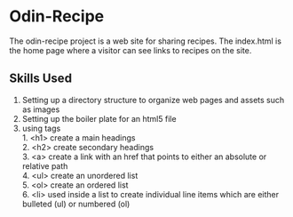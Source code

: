 # Odin-Recipe
The odin-recipe project is a web site for sharing recipes. The index.html is the home page where a visitor can see links to recipes on the site.

## Skills Used
  1. Setting up a directory structure to organize web pages and assets such as images
  2. Setting up the boiler plate for an html5 file
  3. using tags  
    1. \<h1> create a main headings  
    2. \<h2> create secondary headings  
    3. \<a> create a link with an href that points to either an absolute or relative path  
    4. \<ul> create an unordered list  
    5. \<ol> create an ordered list  
    6. \<li> used inside a list to create individual line items which are either bulleted (ul) or numbered (ol)  
